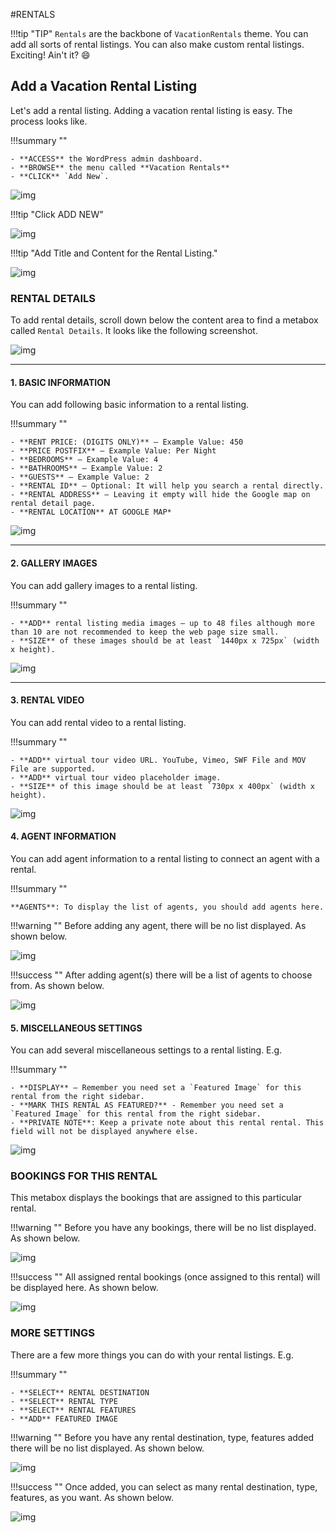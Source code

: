 #RENTALS

!!!tip "TIP"
    `Rentals` are the backbone of `VacationRentals` theme. You can add all sorts of rental listings. You can also make custom rental listings. Exciting! Ain't it? :smile:

## Add a Vacation Rental Listing

Let's add a rental listing. Adding a vacation rental listing is easy. The process looks like.

!!!summary ""

    - **ACCESS** the WordPress admin dashboard.
    - **BROWSE** the menu called **Vacation Rentals**
    - **CLICK** `Add New`.


![img](img/vr-12.jpg)

!!!tip "Click ADD NEW"

![img](img/vr-13.jpg)

!!!tip "Add Title and Content for the Rental Listing."

![img](img/vr-14.jpg)

### RENTAL DETAILS

To add rental details, scroll down below the content area to find a metabox called `Rental Details`. It looks like the following screenshot.

![img](img/vr-15.jpg)

---

#### 1. BASIC INFORMATION

You can add following basic information to a rental listing.

!!!summary ""

    - **RENT PRICE: (DIGITS ONLY)** — Example Value: 450
    - **PRICE POSTFIX** — Example Value: Per Night
    - **BEDROOMS** — Example Value: 4
    - **BATHROOMS** — Example Value: 2
    - **GUESTS** — Example Value: 2
    - **RENTAL ID** — Optional: It will help you search a rental directly.
    - **RENTAL ADDRESS** — Leaving it empty will hide the Google map on rental detail page.
    - **RENTAL LOCATION** AT GOOGLE MAP*

![img](img/vr-16.jpg)

---

#### 2. GALLERY IMAGES

You can add gallery images to a rental listing.

!!!summary ""

    - **ADD** rental listing media images — up to 48 files although more than 10 are not recommended to keep the web page size small.
    - **SIZE** of these images should be at least `1440px x 725px` (width x height).

![img](img/vr-17.jpg)

---

#### 3. RENTAL VIDEO

You can add rental video to a rental listing.

!!!summary ""

    - **ADD** virtual tour video URL. YouTube, Vimeo, SWF File and MOV File are supported.
    - **ADD** virtual tour video placeholder image. 
    - **SIZE** of this image should be at least `730px x 400px` (width x height).

![img](img/vr-18.jpg)

#### 4. AGENT INFORMATION

You can add agent information to a rental listing to connect an agent with a rental.

!!!summary ""

    **AGENTS**: To display the list of agents, you should add agents here.

!!!warning ""
    Before adding any agent, there will be no list displayed. As shown below.

![img](img/vr-19.jpg)

!!!success ""
    After adding agent(s) there will be a list of agents to choose from. As shown below.

![img](img/vr-20.jpg)

<!-- #### 5. BOOKING INFORMATION

You can add booking information to a rental listing to add a booking to the rental.

!!!summary ""

    **BOOKING**: To display the list of bookings, you should have at least one booking here.

!!!warning ""
    Before you have any bookings, there will be no list displayed. As shown below.

![img](img/vr-21.jpg)

!!!success ""
    After adding booking(s) there will be a list of booking to choose from. As shown below.

![img](img/vr-22.jpg)
 -->
#### 5. MISCELLANEOUS SETTINGS

You can add several miscellaneous settings to a rental listing. E.g.

!!!summary ""

    - **DISPLAY** — Remember you need set a `Featured Image` for this rental from the right sidebar.
    - **MARK THIS RENTAL AS FEATURED?** - Remember you need set a `Featured Image` for this rental from the right sidebar.
    - **PRIVATE NOTE**: Keep a private note about this rental rental. This field will not be displayed anywhere else.

![img](img/vr-23.jpg)

### BOOKINGS FOR THIS RENTAL

This metabox displays the bookings that are assigned to this particular rental.

!!!warning ""
    Before you have any bookings, there will be no list displayed. As shown below.


![img](img/vr-24.jpg)

!!!success ""
    All assigned rental bookings (once assigned to this rental) will be displayed here. As shown below.

![img](img/vr-25.jpg)

### MORE SETTINGS

There are a few more things you can do with your rental listings. E.g.

!!!summary ""

    - **SELECT** RENTAL DESTINATION
    - **SELECT** RENTAL TYPE
    - **SELECT** RENTAL FEATURES
    - **ADD** FEATURED IMAGE

!!!warning ""
    Before you have any rental destination, type, features added there will be no list displayed. As shown below.

![img](img/vr-26.jpg)

!!!success ""
    Once added, you can select as many rental destination, type, features, as you want. As shown below.

![img](img/vr-27.jpg)
